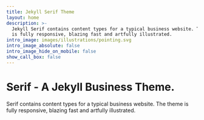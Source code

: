 ```yaml
---
title: Jekyll Serif Theme
layout: home
description: >-
  Jekyll Serif contains content types for a typical business website. The theme
  is fully responsive, blazing fast and artfully illustrated.
intro_image: images/illustrations/pointing.svg
intro_image_absolute: false
intro_image_hide_on_mobile: false
show_call_box: false
---
```


# Serif - A Jekyll Business Theme.

Serif contains content types for a typical business website. The theme is fully responsive, blazing fast and artfully illustrated.
